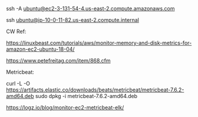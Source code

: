 ssh -A ubuntu@ec2-3-131-54-4.us-east-2.compute.amazonaws.com

ssh ubuntu@ip-10-0-11-82.us-east-2.compute.internal

CW Ref:

https://linuxbeast.com/tutorials/aws/monitor-memory-and-disk-metrics-for-amazon-ec2-ubuntu-18-04/

https://www.petefreitag.com/item/868.cfm

Metricbeat:

curl -L -O https://artifacts.elastic.co/downloads/beats/metricbeat/metricbeat-7.6.2-amd64.deb
sudo dpkg -i metricbeat-7.6.2-amd64.deb

https://logz.io/blog/monitor-ec2-metricbeat-elk/
